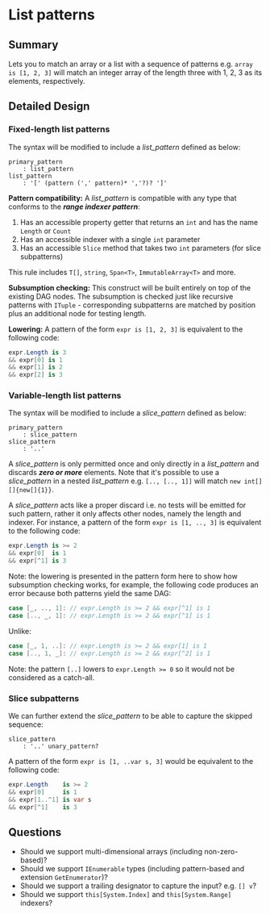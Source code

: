 
# List patterns

## Summary

Lets you to match an array or a list with a sequence of patterns e.g. `array is [1, 2, 3]` will match an integer array of the length three with 1, 2, 3 as its elements, respectively.

## Detailed Design

### Fixed-length list patterns

The syntax will be modified to include a *list_pattern* defined as below:

```antlr
primary_pattern
	: list_pattern
list_pattern
	: '[' (pattern (',' pattern)* ','?)? ']'
```

**Pattern compatibility:** A *list_pattern* is compatible with any type that conforms to the ***range indexer pattern***:

1. Has an accessible property getter that returns an `int` and has the name `Length` or `Count`
2. Has an accessible indexer with a single `int` parameter
3. Has an accessible `Slice` method that takes two `int` parameters (for slice subpatterns)

This rule includes `T[]`,  `string`,  `Span<T>`, `ImmutableArray<T>` and more.

**Subsumption checking:**  This construct will be built entirely on top of the existing DAG nodes. The subsumption is checked just like recursive patterns with `ITuple` - corresponding subpatterns are matched by position plus an additional node for testing length.

**Lowering:** A pattern of the form `expr is [1, 2, 3]` is equivalent to the following code:
```cs
expr.Length is 3
&& expr[0] is 1
&& expr[1] is 2
&& expr[2] is 3
```

### Variable-length list patterns

The syntax will be modified to include a *slice_pattern* defined as below:
```antlr
primary_pattern
	: slice_pattern
slice_pattern
	: '..'
```

A *slice_pattern* is only permitted once and only directly in a *list_pattern* and discards ***zero or more*** elements. Note that it's possible to use a *slice_pattern* in a nested *list_pattern* e.g. `[.., [.., 1]]` will match `new int[][]{new[]{1}}`.

A *slice_pattern* acts like a proper discard i.e. no tests will be emitted for such pattern, rather it only affects other nodes, namely the length and indexer. For instance, a pattern of the form `expr is [1, .., 3]`  is equivalent to the following code: 
```cs
expr.Length is >= 2
&& expr[0]  is 1
&& expr[^1] is 3
```
Note: the lowering is presented in the pattern form here to show how subsumption checking works, for example, the following code produces an error because both patterns yield the same DAG:

```cs
case [_, .., 1]: // expr.Length is >= 2 && expr[^1] is 1
case [.., _, 1]: // expr.Length is >= 2 && expr[^1] is 1
```
Unlike:
```cs
case [_, 1, ..]: // expr.Length is >= 2 && expr[1] is 1
case [.., 1, _]: // expr.Length is >= 2 && expr[^2] is 1
```

Note: the pattern `[..]` lowers to `expr.Length >= 0` so it would not be considered as a catch-all.

### Slice subpatterns

We can further extend the *slice_pattern* to be able to capture the skipped sequence:


```antlr
slice_pattern
	: '..' unary_pattern?
```

A pattern of the form `expr is [1, ..var s, 3]` would be equivalent to the following code:

```cs
expr.Length    is >= 2
&& expr[0]     is 1
&& expr[1..^1] is var s
&& expr[^1]    is 3
```


## Questions

- Should we support multi-dimensional arrays (including non-zero-based)?
- Should we support `IEnumerable` types (including pattern-based and extension `GetEnumerator`)?
- Should we support a trailing designator to capture the input? e.g. `[] v`?
- Should we support `this[System.Index]` and `this[System.Range]` indexers?

